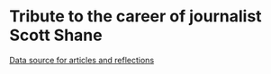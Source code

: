 # Tribute to the career of journalist Scott Shane

[Data source for articles and reflections](https://docs.google.com/spreadsheets/d/1kTH9wWJEPsQTsDimyFtAyNv-tJjdr6dQfXUJG6ch3m4/edit#gid=0)
